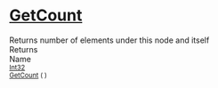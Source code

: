 # [GetCount](./HierarchyElement-100664014.md)

Returns number of elements under this node and itself
<br>
Returns<img width=542/>Name
<br>
<sub>[Int32](https://docs.microsoft.com/en-us/dotnet/api/System.Int32)</sub><img width=500/><sub>[GetCount](./HierarchyElement-100664014.md) (  )</sub><br>


